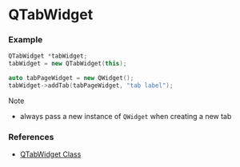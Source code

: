 # QTabWidget

### Example
```c++
QTabWidget *tabWidget;
tabWidget = new QTabWidget(this);

auto tabPageWidget = new QWidget();
tabWidget->addTab(tabPageWidget, "tab label");
```

Note
- always pass a new instance of `QWidget` when creating a new tab

### References
- [QTabWidget Class](https://doc.qt.io/qt-6/qtabwidget.html)